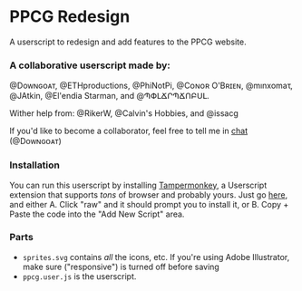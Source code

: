 # PPCG Redesign

A userscript to redesign and add features to the PPCG website.

### A collaborative userscript made by:

@Doᴡɴɢᴏᴀᴛ, @ETHproductions, @PhiNotPi, @Cᴏɴᴏʀ O'Bʀɪᴇɴ, @mınxomaτ, @JAtkin, @El'endia Starman, and @ՊՓԼՃՐՊՃՈԲՍԼ.

Wither help from: @RikerW, @Calvin's Hobbies, and @issacg

If you'd like to become a collaborator, feel free to tell me in [chat](http://chat.stackexchange.com/rooms/33840/ppcg-graduation-design-discussion) (@Doᴡɴɢᴏᴀᴛ)

### Installation

You can run this userscript by installing [Tampermonkey](https://tampermonkey.net), a Userscript extension that supports *tons* of browser and probably yours. Just go [here](https://github.com/vihanb/PPCG-Design/blob/master/ppcg.user.js), and either A. Click "raw" and it should prompt you to install it, or B. Copy + Paste the code into the "Add New Script" area.

### Parts

 - `sprites.svg` contains *all* the icons, etc. If you're using Adobe Illustrator, make sure ("responsive") is turned off before saving
 - `ppcg.user.js` is the userscript.
